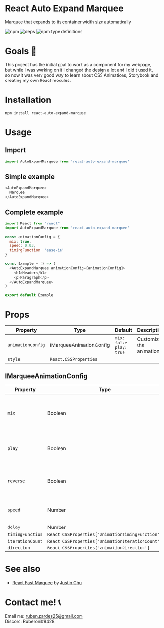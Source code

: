 # React Auto Expand Marquee
Marquee that expands to its container width size automatically

![npm](https://img.shields.io/npm/v/react-auto-expand-marquee)
![deps](https://img.shields.io/badge/Dependencies-0-green)
![npm type definitions](https://img.shields.io/npm/types/react-auto-expand-marquee.svg)
# Goals 🚩
This project has the initial goal to work as a component for my webpage, but while I was working on it I changed the design a lot and I did't used it, so now it was very good way to learn about CSS Animations, Storybook and creating my own React modules.

# Installation
```
npm install react-auto-expand-marquee
```

# Usage
## Import

```javascript
import AutoExpandMarquee from 'react-auto-expand-marquee'
```

## Simple example
```javascript
<AutoExpandMarquee>
  Marquee
</AutoExpandMarquee>
```

## Complete example
```javascript
import React from "react"
import AutoExpandMarquee from 'react-auto-expand-marquee'

const animationConfig = {
  mix: true,
  speed: 0.03,
  timingFunction: 'ease-in'
}

const Example = () => (
  <AutoExpandMarquee animationConfig={animationConfig}>
    <h1>Header</h1>
    <p>Paragraph</p>
  </AutoExpandMarquee>
)

export default Example
```


# Props
| **Property**      | **Type**                | **Default**                  | **Description**         |
|-------------------|-------------------------|------------------------------|-------------------------|
| `animationConfig` | IMarqueeAnimationConfig | `mix: false`<br>`play: true` | Customize the animation |
| `style`           | `React.CSSProperties`   |                              |                         |

## IMarqueeAnimationConfig
| **Property**     | **Type**                                         | **Default** | **Description**                                           |
|------------------|--------------------------------------------------|-------------|-----------------------------------------------------------|
| `mix`            | Boolean                                          | `false`     | When set to `true` each row will move to a different side |
| `play`           | Boolean                                          | `true`      | Controls if the animation is running or not               |
| `reverse`        | Boolean                                          | `false`     | Controls if the animation will go from right to left      |
| `speed`          | Number                                           | `~ 0.1823`  | Controls the animation speed                              |
| `delay`          | Number                                           | 0           |                                                           |
| `timingFunction` | `React.CSSProperties['animationTimingFunction']` | `linear`    |                                                           |
| `iterationCount` | `React.CSSProperties['animationIterationCount']` | `infinite`  |
| `direction`      | `React.CSSProperties['animationDirection']`      | `normal`    |                                                           |

# See also
- [React Fast Marquee](https://github.com/justin-chu/react-fast-marquee) by [Justin Chu](https://github.com/justin-chu)
# Contact me! 📞
Email me: [ruben.pardes25@gmail.com](mailto:ruben.pardes25@gmail.com)\
Discord: Ruberoni#8428